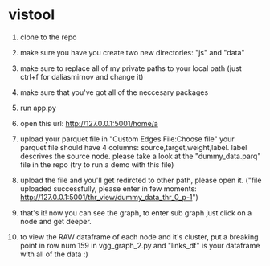 # vistool

1. clone to the repo
2. make sure you have you create two new directories: "js" and "data"
3. make sure to replace all of my private paths to your local path (just ctrl+f for daliasmirnov and change it)
4. make sure that you've got all of the neccesary packages

5. run app.py
6. open this url: http://127.0.0.1:5001/home/a
7. upload your parquet file in "Custom Edges File:Choose file"
   your parquet file should have 4 columns: source,target,weight,label. label descrives the source node.
   please take a look at the "dummy_data.parq" file in the repo (try to run a demo with this file)
8. upload the file and you'll get redircted to other path, please open it.
  ("file uploaded successfully, please enter in few moments: http://127.0.0.1:5001/thr_view/dummy_data_thr_0_p-1")
9. that's it! now you can see the graph, to enter sub graph just click on a node and get deeper.

10. to view the RAW dataframe of each node and it's cluster, put a breaking point in row num 159 in vgg_graph_2.py and "links_df" is your dataframe with all of the data :)
